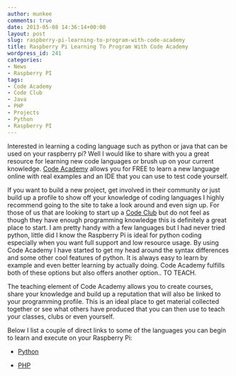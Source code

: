 ```yaml
---
author: munkee
comments: true
date: 2013-05-08 14:36:14+00:00
layout: post
slug: raspberry-pi-learning-to-program-with-code-academy
title: Raspberry Pi Learning To Program With Code Academy
wordpress_id: 241
categories:
- News
- Raspberry PI
tags:
- Code Academy
- Code Club
- Java
- PHP
- Projects
- Python
- Raspberry PI
---
```


Interested in learning a coding language such as python or java that can be used on your raspberry pi? Well I would like to share with you a great resource for learning new code languages or brush up on your current knowledge. [Code Academy](http://www.codecademy.com/) allows you for FREE to learn a new language online with real examples and an IDE that you can use to test code yourself.

If you want to build a new project, get involved in their community or just build up a profile to show off your knowledge of coding languages I highly recommend going to the site to take a look around and even sign up. For those of us that are looking to start up a [Code Club](http://c-mobberley.com/wordpress/index.php/2013/04/23/raspberry-pi-code-club/) but do not feel as though they have enough programming knowledge this is definitely a great place to start. I am pretty handy with a few languages but I had never tried python, little did I know the Raspberry Pi is ideal for python coding especially when you want full support and low resource usage. By using Code Academy I have started to get my head around the syntax differences and some other cool features of python. It is always easy to learn by example and even better learning by actually doing. Code Academy fulfills both of these options but also offers another option.. TO TEACH.

The teaching element of Code Academy allows you to create courses, share your knowledge and build up a reputation that will also be linked to your programming profile. This is an ideal place to get material collected together or see what others have produced that you can then use to teach your classes, clubs or even yourself.

Below I list a couple of direct links to some of the languages you can begin to learn and execute on your Raspberry Pi:



	
  * [Python](http://www.codecademy.com/tracks/python)

	
  * [PHP](http://www.codecademy.com/tracks/php)

	



